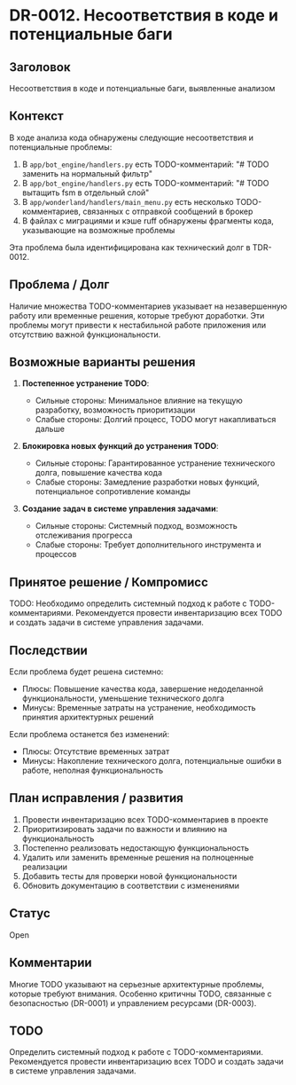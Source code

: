 # DR-0012. Несоответствия в коде и потенциальные баги

## Заголовок
Несоответствия в коде и потенциальные баги, выявленные анализом

## Контекст
В ходе анализа кода обнаружены следующие несоответствия и потенциальные проблемы:
1. В `app/bot_engine/handlers.py` есть TODO-комментарий: "# TODO заменить на нормальный фильтр"
2. В `app/bot_engine/handlers.py` есть TODO-комментарий: "# TODO вытащить fsm в отдельный слой"
3. В `app/wonderland/handlers/main_menu.py` есть несколько TODO-комментариев, связанных с отправкой сообщений в брокер
4. В файлах с миграциями и кэше ruff обнаружены фрагменты кода, указывающие на возможные проблемы

Эта проблема была идентифицирована как технический долг в TDR-0012.

## Проблема / Долг
Наличие множества TODO-комментариев указывает на незавершенную работу или временные решения, которые требуют доработки. Эти проблемы могут привести к нестабильной работе приложения или отсутствию важной функциональности.

## Возможные варианты решения

1. **Постепенное устранение TODO**:
   - Сильные стороны: Минимальное влияние на текущую разработку, возможность приоритизации
   - Слабые стороны: Долгий процесс, TODO могут накапливаться дальше

2. **Блокировка новых функций до устранения TODO**:
   - Сильные стороны: Гарантированное устранение технического долга, повышение качества кода
   - Слабые стороны: Замедление разработки новых функций, потенциальное сопротивление команды

3. **Создание задач в системе управления задачами**:
   - Сильные стороны: Системный подход, возможность отслеживания прогресса
   - Слабые стороны: Требует дополнительного инструмента и процессов

## Принятое решение / Компромисс
TODO: Необходимо определить системный подход к работе с TODO-комментариями. Рекомендуется провести инвентаризацию всех TODO и создать задачи в системе управления задачами.

## Последствии
Если проблема будет решена системно:
- Плюсы: Повышение качества кода, завершение недоделанной функциональности, уменьшение технического долга
- Минусы: Временные затраты на устранение, необходимость принятия архитектурных решений

Если проблема останется без изменений:
- Плюсы: Отсутствие временных затрат
- Минусы: Накопление технического долга, потенциальные ошибки в работе, неполная функциональность

## План исправления / развития
1. Провести инвентаризацию всех TODO-комментариев в проекте
2. Приоритизировать задачи по важности и влиянию на функциональность
3. Постепенно реализовать недостающую функциональность
4. Удалить или заменить временные решения на полноценные реализации
5. Добавить тесты для проверки новой функциональности
6. Обновить документацию в соответствии с изменениями

## Статус
Open

## Комментарии
Многие TODO указывают на серьезные архитектурные проблемы, которые требуют внимания. Особенно критичны TODO, связанные с безопасностью (DR-0001) и управлением ресурсами (DR-0003).

## TODO
Определить системный подход к работе с TODO-комментариями. Рекомендуется провести инвентаризацию всех TODO и создать задачи в системе управления задачами.